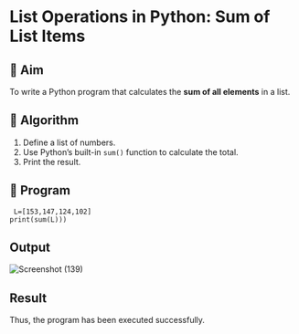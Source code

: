 # List Operations in Python: Sum of List Items
## 🎯 Aim
To write a Python program that calculates the **sum of all elements** in a list.

## 🧠 Algorithm
1. Define a list of numbers.
2. Use Python’s built-in `sum()` function to calculate the total.
3. Print the result.

## 🧾 Program
```
 L=[153,147,124,102] 
print(sum(L)))
```

## Output
![Screenshot (139)](https://github.com/user-attachments/assets/d732e3a8-dadb-4ab4-91c7-c4c18b31bd03)

## Result
Thus, the program has been executed successfully.


